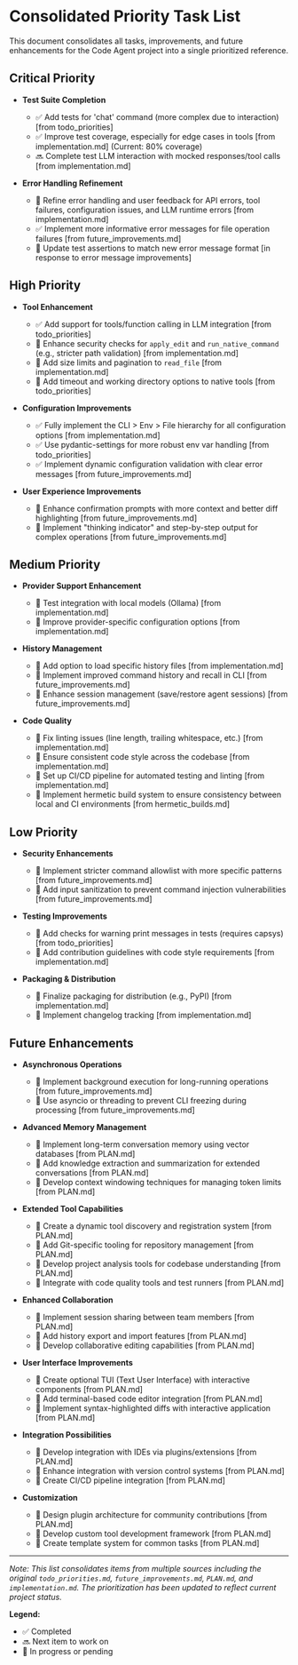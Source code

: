 # Consolidated Priority Task List

This document consolidates all tasks, improvements, and future enhancements for the Code Agent project into a single prioritized reference.

## Critical Priority

- **Test Suite Completion**
  - ✅ Add tests for 'chat' command (more complex due to interaction) [from todo_priorities]
  - ✅ Improve test coverage, especially for edge cases in tools [from implementation.md] (Current: 80% coverage)
  - 🔜 Complete test LLM interaction with mocked responses/tool calls [from implementation.md]

- **Error Handling Refinement**
  - 🔄 Refine error handling and user feedback for API errors, tool failures, configuration issues, and LLM runtime errors [from implementation.md]
  - ✅ Implement more informative error messages for file operation failures [from future_improvements.md]
  - 🔄 Update test assertions to match new error message format [in response to error message improvements]

## High Priority

- **Tool Enhancement**
  - ✅ Add support for tools/function calling in LLM integration [from todo_priorities]
  - 🔄 Enhance security checks for `apply_edit` and `run_native_command` (e.g., stricter path validation) [from implementation.md]
  - 🔄 Add size limits and pagination to `read_file` [from implementation.md]
  - 🔄 Add timeout and working directory options to native tools [from todo_priorities]

- **Configuration Improvements**
  - ✅ Fully implement the CLI > Env > File hierarchy for all configuration options [from implementation.md]
  - ✅ Use pydantic-settings for more robust env var handling [from todo_priorities]
  - ✅ Implement dynamic configuration validation with clear error messages [from future_improvements.md]

- **User Experience Improvements**
  - 🔄 Enhance confirmation prompts with more context and better diff highlighting [from future_improvements.md]
  - 🔄 Implement "thinking indicator" and step-by-step output for complex operations [from future_improvements.md]

## Medium Priority

- **Provider Support Enhancement**
  - 🔄 Test integration with local models (Ollama) [from implementation.md]
  - 🔄 Improve provider-specific configuration options [from implementation.md]

- **History Management**
  - 🔄 Add option to load specific history files [from implementation.md]
  - 🔄 Implement improved command history and recall in CLI [from future_improvements.md]
  - 🔄 Enhance session management (save/restore agent sessions) [from future_improvements.md]

- **Code Quality**
  - 🔄 Fix linting issues (line length, trailing whitespace, etc.) [from implementation.md]
  - 🔄 Ensure consistent code style across the codebase [from implementation.md]
  - 🔄 Set up CI/CD pipeline for automated testing and linting [from implementation.md]
  - 🔄 Implement hermetic build system to ensure consistency between local and CI environments [from hermetic_builds.md]

## Low Priority

- **Security Enhancements**
  - 🔄 Implement stricter command allowlist with more specific patterns [from future_improvements.md]
  - 🔄 Add input sanitization to prevent command injection vulnerabilities [from future_improvements.md]

- **Testing Improvements**
  - 🔄 Add checks for warning print messages in tests (requires capsys) [from todo_priorities]
  - 🔄 Add contribution guidelines with code style requirements [from implementation.md]

- **Packaging & Distribution**
  - 🔄 Finalize packaging for distribution (e.g., PyPI) [from implementation.md]
  - 🔄 Implement changelog tracking [from implementation.md]

## Future Enhancements

- **Asynchronous Operations**
  - 🔄 Implement background execution for long-running operations [from future_improvements.md]
  - 🔄 Use asyncio or threading to prevent CLI freezing during processing [from future_improvements.md]

- **Advanced Memory Management**
  - 🔄 Implement long-term conversation memory using vector databases [from PLAN.md]
  - 🔄 Add knowledge extraction and summarization for extended conversations [from PLAN.md]
  - 🔄 Develop context windowing techniques for managing token limits [from PLAN.md]

- **Extended Tool Capabilities**
  - 🔄 Create a dynamic tool discovery and registration system [from PLAN.md]
  - 🔄 Add Git-specific tooling for repository management [from PLAN.md]
  - 🔄 Develop project analysis tools for codebase understanding [from PLAN.md]
  - 🔄 Integrate with code quality tools and test runners [from PLAN.md]

- **Enhanced Collaboration**
  - 🔄 Implement session sharing between team members [from PLAN.md]
  - 🔄 Add history export and import features [from PLAN.md]
  - 🔄 Develop collaborative editing capabilities [from PLAN.md]

- **User Interface Improvements**
  - 🔄 Create optional TUI (Text User Interface) with interactive components [from PLAN.md]
  - 🔄 Add terminal-based code editor integration [from PLAN.md]
  - 🔄 Implement syntax-highlighted diffs with interactive application [from PLAN.md]

- **Integration Possibilities**
  - 🔄 Develop integration with IDEs via plugins/extensions [from PLAN.md]
  - 🔄 Enhance integration with version control systems [from PLAN.md]
  - 🔄 Create CI/CD pipeline integration [from PLAN.md]

- **Customization**
  - 🔄 Design plugin architecture for community contributions [from PLAN.md]
  - 🔄 Develop custom tool development framework [from PLAN.md]
  - 🔄 Create template system for common tasks [from PLAN.md]

---

*Note: This list consolidates items from multiple sources including the original `todo_priorities.md`, `future_improvements.md`, `PLAN.md`, and `implementation.md`. The prioritization has been updated to reflect current project status.*

**Legend:**
- ✅ Completed
- 🔜 Next item to work on
- 🔄 In progress or pending
